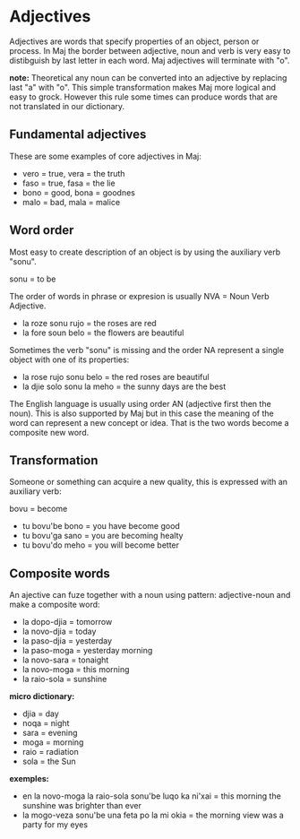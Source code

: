 # Adjectives

Adjectives are words that specify properties of an object, person or process. In Maj the border between adjective, noun and verb is very easy to distibguish by last letter in each word. Maj adjectives will terminate with "o".

**note:**
Theoretical any noun can be converted into an adjective by replacing last "a" with "o". This simple transformation makes Maj more logical and easy to grock. However this rule some times can produce words that are not translated in our dictionary. 

## Fundamental adjectives

These are some examples of core adjectives in Maj:

* vero = true, vera = the truth 
* faso = true, fasa = the lie
* bono = good, bona = goodnes
* malo = bad,  mala = malice

## Word order

Most easy to create description of an object is by using the auxiliary verb "sonu".

sonu = to be 

The order of words in phrase or expresion is usually NVA = Noun Verb Adjective.

* la roze sonu rujo = the roses are red
* la fore soun belo = the flowers are beautiful

Sometimes the verb "sonu" is missing and the order NA represent a single object with one of its properties:

* la rose rujo sonu belo = the red roses are beautiful
* la djie solo sonu la meho = the sunny days are the best

The English language is usually using order AN (adjective first then the noun). This is also supported by Maj but in this case the meaning of the word can represent a new concept or idea. That is the two words become a composite new word.

## Transformation

Someone or something can acquire a new quality, this is expressed with an auxiliary verb:

bovu = become

* tu bovu'be bono = you have become good
* tu bovu'ga sano = you are becoming healty
* tu bovu'do meho = you will become better

## Composite words

An ajective can fuze together with a noun using pattern: adjective-noun and make a composite word:

* la dopo-djia = tomorrow
* la novo-djia = today
* la paso-djia = yesterday
* la paso-moga = yesterday morning
* la novo-sara = tonaight
* la novo-moga = this morning
* la raio-sola = sunshine

**micro dictionary:**

* djia = day
* noqa = night
* sara = evening
* moga = morning
* raio = radiation
* sola = the Sun

**exemples:**

* en la novo-moga la raio-sola sonu'be luqo ka ni'xai = this morning the sunshine was brighter than ever
* la mogo-veza sonu'be una feta po la mi okia = the morning view was a party for my eyes
